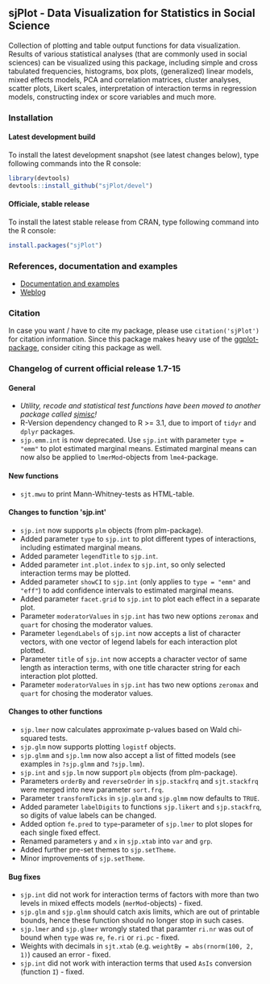 sjPlot - Data Visualization for Statistics in Social Science
------------------------------------------------------------------------------
Collection of plotting and table output functions for data visualization. Results of various statistical analyses (that are commonly used in social sciences) can be visualized using this package, including simple and cross tabulated frequencies, histograms, box plots, (generalized) linear models, mixed effects models, PCA and correlation matrices, cluster analyses, scatter plots, Likert scales, interpretation of interaction terms in regression models, constructing index or score variables and much more.


### Installation

#### Latest development build

To install the latest development snapshot (see latest changes below), type following commands into the R console:

```r
library(devtools)
devtools::install_github("sjPlot/devel")
```

#### Officiale, stable release
To install the latest stable release from CRAN, type following command into the R console:

```r
install.packages("sjPlot")
```

### References, documentation and examples

- [Documentation and examples](http://www.strengejacke.de/sjPlot/)
- [Weblog](http://strengejacke.wordpress.com/sjplot-r-package/)


### Citation

In case you want / have to cite my package, please use `citation('sjPlot')` for citation information. Since this package makes heavy use of the [ggplot-package](http://cran.r-project.org/web/packages/ggplot2/index.html), consider citing this package as well.

### Changelog of current official release 1.7-15

#### General
* _Utility, recode and statistical test functions have been moved to another package called [sjmisc](https://github.com/sjPlot/sjmisc)!_
* R-Version dependency changed to R >= 3.1, due to import of `tidyr` and `dplyr` packages.
* `sjp.emm.int` is now deprecated. Use `sjp.int` with parameter `type = "emm"` to plot estimated marginal means. Estimated marginal means can now also be applied to `lmerMod`-objects from `lme4`-package.

#### New functions
* `sjt.mwu` to print Mann-Whitney-tests as HTML-table.

#### Changes to function 'sjp.int'
* `sjp.int` now supports `plm` objects (from plm-package).
* Added parameter `type` to `sjp.int` to plot different types of interactions, including estimated marginal means.
* Added parameter `legendTitle` to `sjp.int`.
* Added parameter `int.plot.index` to `sjp.int`, so only selected interaction terms may be plotted.
* Added parameter `showCI` to `sjp.int` (only applies to `type = "emm"` and `"eff"`) to add confidence intervals to estimated marginal means.
* Added parameter `facet.grid` to `sjp.int` to plot each effect in a separate plot.
* Parameter `moderatorValues` in `sjp.int` has two new options `zeromax` and `quart` for chosing the moderator values.
* Parameter `legendLabels` of `sjp.int` now accepts a list of character vectors, with one vector of legend labels for each interaction plot plotted.
* Parameter `title` of `sjp.int` now accepts a character vector of same length as interaction terms, with one title character string for each interaction plot plotted.
* Parameter `moderatorValues` in `sjp.int` has two new options `zeromax` and `quart` for chosing the moderator values.

#### Changes to other functions
* `sjp.lmer` now calculates approximate p-values based on Wald chi-squared tests.
* `sjp.glm` now supports plotting `logistf` objects.
* `sjp.glmm` and `sjp.lmm` now also accept a list of fitted models (see examples in `?sjp.glmm` and `?sjp.lmm`).
* `sjp.int` and `sjp.lm` now support `plm` objects (from plm-package).
* Parameters `orderBy` and `reverseOrder` in `sjp.stackfrq` and `sjt.stackfrq` were merged into new parameter `sort.frq`.
* Parameter `transformTicks` in `sjp.glm` and `sjp.glmm` now defaults to `TRUE`.
* Added parameter `labelDigits` to functions `sjp.likert` and `sjp.stackfrq`, so digits of value labels can be changed.
* Added option `fe.pred` to `type`-parameter of `sjp.lmer` to plot slopes for each single fixed effect.
* Renamed parameters `y` and `x` in `sjp.xtab` into `var` and `grp`.
* Added further pre-set themes to `sjp.setTheme`.
* Minor improvements of `sjp.setTheme`.

#### Bug fixes
* `sjp.int` did not work for interaction terms of factors with more than two levels in mixed effects models (`merMod`-objects) - fixed.
* `sjp.glm` and `sjp.glmm` should catch axis limits, which are out of printable bounds, hence these function should no longer stop in such cases.
* `sjp.lmer` and `sjp.glmer` wrongly stated that paramter `ri.nr` was out of bound when `type` was `re`, `fe.ri` or `ri.pc` - fixed.
* Weights with decimals in `sjt.xtab` (e.g. `weightBy = abs(rnorm(100, 2, 1)`) caused an error - fixed.
* `sjp.int` did not work with interaction terms that used `AsIs` conversion (function `I`) - fixed.
